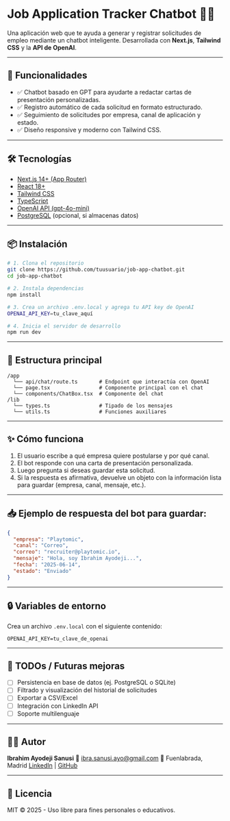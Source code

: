 



# Job Application Tracker Chatbot 🤖📄

Una aplicación web que te ayuda a generar y registrar solicitudes de empleo mediante un chatbot inteligente. Desarrollada con **Next.js**, **Tailwind CSS** y la **API de OpenAI**.

---

## 🚀 Funcionalidades

- ✅ Chatbot basado en GPT para ayudarte a redactar cartas de presentación personalizadas.
- ✅ Registro automático de cada solicitud en formato estructurado.
- ✅ Seguimiento de solicitudes por empresa, canal de aplicación y estado.
- ✅ Diseño responsive y moderno con Tailwind CSS.

---

## 🛠️ Tecnologías

- [Next.js 14+ (App Router)](https://nextjs.org/)
- [React 18+](https://react.dev/)
- [Tailwind CSS](https://tailwindcss.com/)
- [TypeScript](https://www.typescriptlang.org/)
- [OpenAI API (gpt-4o-mini)](https://platform.openai.com/docs)
- [PostgreSQL](https://www.postgresql.org/) (opcional, si almacenas datos)

---

## 📦 Instalación

```bash
# 1. Clona el repositorio
git clone https://github.com/tuusuario/job-app-chatbot.git
cd job-app-chatbot

# 2. Instala dependencias
npm install

# 3. Crea un archivo .env.local y agrega tu API key de OpenAI
OPENAI_API_KEY=tu_clave_aquí

# 4. Inicia el servidor de desarrollo
npm run dev
````

---

## 📁 Estructura principal

```
/app
  └── api/chat/route.ts       # Endpoint que interactúa con OpenAI
  └── page.tsx                # Componente principal con el chat
  └── components/ChatBox.tsx  # Componente del chat
/lib
  └── types.ts                # Tipado de los mensajes
  └── utils.ts                # Funciones auxiliares
```

---

## ✨ Cómo funciona

1. El usuario escribe a qué empresa quiere postularse y por qué canal.
2. El bot responde con una carta de presentación personalizada.
3. Luego pregunta si deseas guardar esta solicitud.
4. Si la respuesta es afirmativa, devuelve un objeto con la información lista para guardar (empresa, canal, mensaje, etc.).

---

## 📥 Ejemplo de respuesta del bot para guardar:

```json
{
  "empresa": "Playtomic",
  "canal": "Correo",
  "correo": "recruiter@playtomic.io",
  "mensaje": "Hola, soy Ibrahim Ayodeji...",
  "fecha": "2025-06-14",
  "estado": "Enviado"
}
```

---

## 🔒 Variables de entorno

Crea un archivo `.env.local` con el siguiente contenido:

```env
OPENAI_API_KEY=tu_clave_de_openai
```

---

## 🧪 TODOs / Futuras mejoras

* [ ] Persistencia en base de datos (ej. PostgreSQL o SQLite)
* [ ] Filtrado y visualización del historial de solicitudes
* [ ] Exportar a CSV/Excel
* [ ] Integración con LinkedIn API
* [ ] Soporte multilenguaje

---

## 👨‍💻 Autor

**Ibrahim Ayodeji Sanusi**
📧 [ibra.sanusi.ayo@gmail.com](mailto:ibra.sanusi.ayo@gmail.com)
📍 Fuenlabrada, Madrid
[LinkedIn](https://www.linkedin.com/in/ibrahim-ayodeji-sanusi-0208112a7/) | [GitHub](https://github.com/ibraSanusi)

---

## 📄 Licencia

MIT © 2025 - Uso libre para fines personales o educativos.





